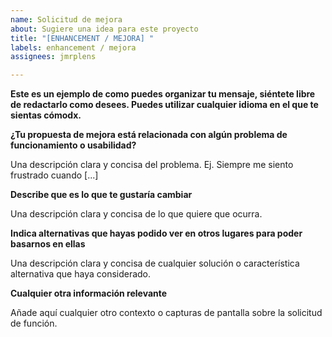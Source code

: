 ```yaml
---
name: Solicitud de mejora
about: Sugiere una idea para este proyecto
title: "[ENHANCEMENT / MEJORA] "
labels: enhancement / mejora
assignees: jmrplens

---
```


**Este es un ejemplo de como puedes organizar tu mensaje, siéntete libre de redactarlo como desees. Puedes utilizar cualquier idioma en el que te sientas cómodx.**

**¿Tu propuesta de mejora está relacionada con algún problema de funcionamiento o usabilidad?**

Una descripción clara y concisa del problema. Ej. Siempre me siento frustrado cuando [...]

**Describe que es lo que te gustaría cambiar**

Una descripción clara y concisa de lo que quiere que ocurra.

**Indica alternativas que hayas podido ver en otros lugares para poder basarnos en ellas**

Una descripción clara y concisa de cualquier solución o característica alternativa que haya considerado.

**Cualquier otra información relevante**

Añade aquí cualquier otro contexto o capturas de pantalla sobre la solicitud de función.
